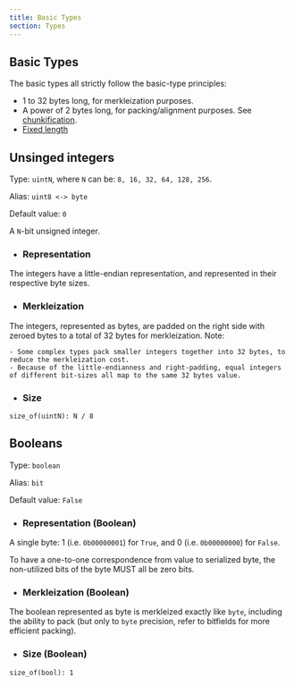 ```yaml
---
title: Basic Types
section: Types
---
```


## Basic Types

The basic types all strictly follow the basic-type principles:

- 1 to 32 bytes long, for merkleization purposes.
- A power of 2 bytes long, for packing/alignment purposes. See [chunkification](../overview/chunkify.md).
- [Fixed length](../overview/fixed_variable_size.md)

## Unsinged integers

Type: `uintN`, where `N` can be: `8, 16, 32, 64, 128, 256`.

Alias: `uint8 <-> byte`

Default value: `0`

A `N`-bit unsigned integer.

- ### Representation

The integers have a little-endian representation, and represented in their respective byte sizes.

- ### Merkleization

The integers, represented as bytes, are padded on the right side with zeroed bytes to a total of 32 bytes for merkleization.
Note:

    - Some complex types pack smaller integers together into 32 bytes, to reduce the merkleization cost.
    - Because of the little-endianness and right-padding, equal integers of different bit-sizes all map to the same 32 bytes value.

- ### Size

`size_of(uintN): N / 8`

## Booleans

Type: `boolean`

Alias: `bit`

Default value: `False`

- ### Representation (Boolean)

A single byte: 1 (i.e. `0b00000001`) for `True`, and 0 (i.e. `0b00000000`) for `False`.

To have a one-to-one correspondence from value to serialized byte, the non-utilized bits of the byte MUST all be zero bits.

- ### Merkleization (Boolean)

The boolean represented as byte is merkleized exactly like `byte`, including the ability to pack (but only to `byte` precision, refer to bitfields for more efficient packing).

- ### Size (Boolean)

`size_of(bool): 1`
